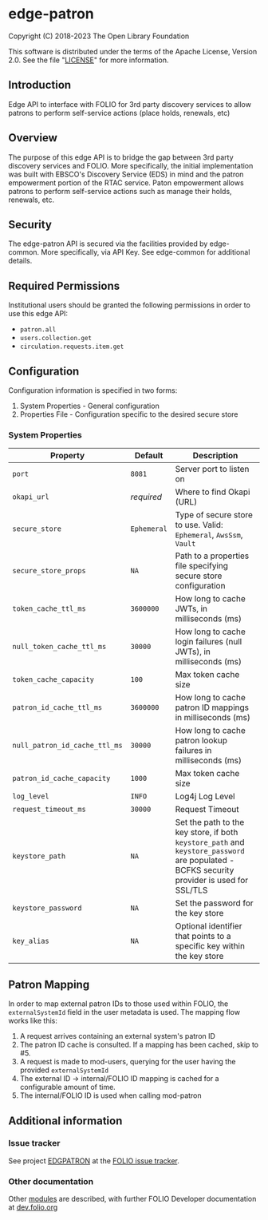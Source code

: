 # edge-patron

Copyright (C) 2018-2023 The Open Library Foundation

This software is distributed under the terms of the Apache License,
Version 2.0. See the file "[LICENSE](LICENSE)" for more information.

## Introduction

Edge API to interface with FOLIO for 3rd party discovery services to allow patrons to perform self-service actions (place holds, renewals, etc)

## Overview

The purpose of this edge API is to bridge the gap between 3rd party discovery services and FOLIO.  More specifically, the initial implementation was built with EBSCO's Discovery Service (EDS) in mind and the patron empowerment portion of the RTAC service.  Paton empowerment allows patrons to perform self-service actions such as manage their holds, renewals, etc.

## Security

The edge-patron API is secured via the facilities provided by edge-common.  More specifically, via API Key.  See edge-common for additional details.

## Required Permissions

Institutional users should be granted the following permissions in order to use this edge API:
- `patron.all`
- `users.collection.get`
- `circulation.requests.item.get`

## Configuration

Configuration information is specified in two forms:
1. System Properties - General configuration
1. Properties File - Configuration specific to the desired secure store

### System Properties

| Property                      | Default     | Description                                                                                                                                |
|-------------------------------|-------------|--------------------------------------------------------------------------------------------------------------------------------------------|
| `port`                        | `8081`      | Server port to listen on                                                                                                                   |
| `okapi_url`                   | *required*  | Where to find Okapi (URL)                                                                                                                  |
| `secure_store`                | `Ephemeral` | Type of secure store to use.  Valid: `Ephemeral`, `AwsSsm`, `Vault`                                                                        |
| `secure_store_props`          | `NA`        | Path to a properties file specifying secure store configuration                                                                            |
| `token_cache_ttl_ms`          | `3600000`   | How long to cache JWTs, in milliseconds (ms)                                                                                               |
| `null_token_cache_ttl_ms`     | `30000`     | How long to cache login failures (null JWTs), in milliseconds (ms)                                                                         |
| `token_cache_capacity`        | `100`       | Max token cache size                                                                                                                       |
| `patron_id_cache_ttl_ms`      | `3600000`   | How long to cache patron ID mappings in milliseconds (ms)                                                                                  |
| `null_patron_id_cache_ttl_ms` | `30000`     | How long to cache patron lookup failures in milliseconds (ms)                                                                              |
| `patron_id_cache_capacity`    | `1000`      | Max token cache size                                                                                                                       |
| `log_level`                   | `INFO`      | Log4j Log Level                                                                                                                            |
| `request_timeout_ms`          | `30000`     | Request Timeout                                                                                                                            |
| `keystore_path`               | `NA`        | Set the path to the key store, if both `keystore_path` and `keystore_password` are populated - BCFKS security provider is used for SSL/TLS |
| `keystore_password`           | `NA`        | Set the password for the key store                                                                                                         |
| `key_alias`                   | `NA`        | Optional identifier that points to a specific key within the key store                                                                     |

## Patron Mapping

In order to map external patron IDs to those used within FOLIO, the `externalSystemId` field in the user metadata is used.  The mapping flow works like this:

1. A request arrives containing an external system's patron ID
1. The patron ID cache is consulted.  If a mapping has been cached, skip to #5.
1. A request is made to mod-users, querying for the user having the provided `externalSystemId`
1. The external ID -> internal/FOLIO ID mapping is cached for a configurable amount of time.
1. The internal/FOLIO ID is used when calling mod-patron

## Additional information

### Issue tracker

See project [EDGPATRON](https://issues.folio.org/browse/EDGPATRON)
at the [FOLIO issue tracker](https://dev.folio.org/guidelines/issue-tracker).

### Other documentation

Other [modules](https://dev.folio.org/source-code/#server-side) are described,
with further FOLIO Developer documentation at [dev.folio.org](https://dev.folio.org/)

